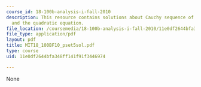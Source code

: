 ```yaml
---
course_id: 18-100b-analysis-i-fall-2010
description: This resource contains solutions about Cauchy sequence of X converges
  and the quadratic equation.
file_location: /coursemedia/18-100b-analysis-i-fall-2010/11e0df2644bfa348ff141f91f3446974_MIT18_100BF10_pset5sol.pdf
file_type: application/pdf
layout: pdf
title: MIT18_100BF10_pset5sol.pdf
type: course
uid: 11e0df2644bfa348ff141f91f3446974

---
```

None